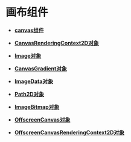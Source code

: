 # 画布组件



- **[canvas组件](js-components-canvas-canvas.md)**

- **[CanvasRenderingContext2D对象](js-components-canvas-canvasrenderingcontext2d.md)**

- **[Image对象](js-components-canvas-image.md)**

- **[CanvasGradient对象](js-components-canvas-canvasgradient.md)**

- **[ImageData对象](js-components-canvas-imagedata.md)**

- **[Path2D对象](js-components-canvas-path2d.md)**

- **[ImageBitmap对象](js-components-canvas-imagebitmap.md)**

- **[OffscreenCanvas对象](js-components-canvas-offscreencanvas.md)**

- **[OffscreenCanvasRenderingContext2D对象](js-offscreencanvasrenderingcontext2d.md)**